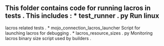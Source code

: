 This
folder
contains
code
for
running
lacros
in
tests
.
This
includes
:
*
test_runner
.
py
Run
linux
-
lacros
related
tests
.
*
mojo_connection_lacros_launcher
Script
for
launching
lacros
for
debugging
.
*
lacros_resource_sizes
.
py
Monitoring
lacros
binary
size
script
used
by
builders
.

